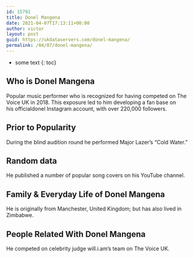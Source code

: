 ```yaml
---
id: 15791
title: Donel Mangena
date: 2021-04-07T17:13:11+00:00
author: victor
layout: post
guid: https://ukdataservers.com/donel-mangena/
permalink: /04/07/donel-mangena/
---
```


* some text
{: toc}


## Who is Donel Mangena



Popular music performer who is recognized for having competed on The Voice UK in 2018. This exposure led to him developing a fan base on his officialdonel Instagram account, with over 220,000 followers. 

                
                
                
## Prior to Popularity



During the blind audition round he performed Major Lazer&#8217;s &#8220;Cold Water.&#8221;

                
                
                
## Random data



He published a number of popular song covers on his YouTube channel.

                
                
                
## Family & Everyday Life of Donel Mangena



He is originally from Manchester, United Kingdom; but has also lived in Zimbabwe.

                
                
                
## People Related With Donel Mangena



He competed on celebrity judge will.i.am&#8217;s team on The Voice UK.

                
              
            
          
          
          